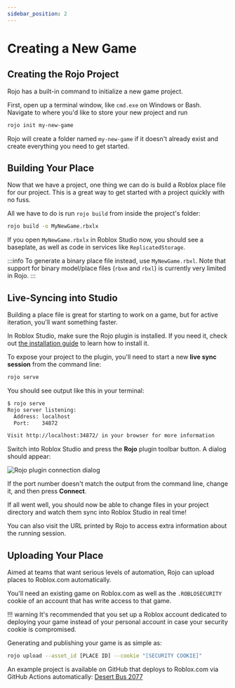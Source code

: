 ```yaml
---
sidebar_position: 2
---
```


# Creating a New Game

## Creating the Rojo Project

Rojo has a built-in command to initialize a new game project.

First, open up a terminal window, like `cmd.exe` on Windows or Bash. Navigate to where you'd like to store your new project and run

```sh
rojo init my-new-game
```

Rojo will create a folder named `my-new-game` if it doesn't already exist and create everything you need to get started.

## Building Your Place

Now that we have a project, one thing we can do is build a Roblox place file for our project. This is a great way to get started with a project quickly with no fuss.

All we have to do is run `rojo build` from inside the project's folder:

```sh
rojo build -o MyNewGame.rbxlx
```

If you open `MyNewGame.rbxlx` in Roblox Studio now, you should see a baseplate, as well as code in services like `ReplicatedStorage`.

:::info
To generate a binary place file instead, use `MyNewGame.rbxl`. Note that support for binary model/place files (`rbxm` and `rbxl`) is currently very limited in Rojo.
:::

## Live-Syncing into Studio

Building a place file is great for starting to work on a game, but for active iteration, you'll want something faster.

In Roblox Studio, make sure the Rojo plugin is installed. If you need it, check out [the installation guide](../installation) to learn how to install it.

To expose your project to the plugin, you'll need to start a new **live sync session** from the command line:

```sh
rojo serve
```

You should see output like this in your terminal:

```sh
$ rojo serve
Rojo server listening:
  Address: localhost
  Port:    34872

Visit http://localhost:34872/ in your browser for more information
```

Switch into Roblox Studio and press the **Rojo** plugin toolbar button. A dialog should appear:

![Rojo plugin connection dialog](/img/6.x/connection-dialog.png)

If the port number doesn't match the output from the command line, change it, and then press **Connect**.

If all went well, you should now be able to change files in your project directory and watch them sync into Roblox Studio in real time!

You can also visit the URL printed by Rojo to access extra information about the running session.

## Uploading Your Place

Aimed at teams that want serious levels of automation, Rojo can upload places to Roblox.com automatically.

You'll need an existing game on Roblox.com as well as the `.ROBLOSECURITY` cookie of an account that has write access to that game.

!!! warning
It's recommended that you set up a Roblox account dedicated to deploying your game instead of your personal account in case your security cookie is compromised.

Generating and publishing your game is as simple as:

```sh
rojo upload --asset_id [PLACE ID] --cookie "[SECURITY COOKIE]"
```

An example project is available on GitHub that deploys to Roblox.com via GitHub Actions automatically: [Desert Bus 2077](https://github.com/Roblox/desert-bus-2077)
